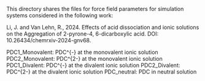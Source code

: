 This directory shares the files for force field parameters for simulation systems considered in the following work:

Li, J. and Van Lehn, R., 2024. Effects of acid dissociation and ionic solutions on the Aggregation of 2-pyrone-4, 6-dicarboxylic acid. DOI: 10.26434/chemrxiv-2024-gnv68.

PDC1_Monovalent: PDC^{-} at the monovalent ionic solution
PDC2_Monovalent: PDC^{2-} at the monovalent ionic solution
PDC1_Divalent: PDC^{-} at the divalent ionic solution
PDC2_Divalent: PDC^{2-} at the divalent ionic solution
PDC_neutral: PDC in neutral solution
